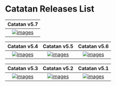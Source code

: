 # Catatan Releases List

| Catatan v5.7 |
| :----------: |
| [![images](https://raw.githubusercontent.com/FrogasQ/Catatan/main/images/button_10.png)](https://github.com/FrogasQ/Catatan/releases/download/5.7/Catatan_v5.7.apk)

| Catatan v5.4  | Catatan v5.5 | Catatan v5.6 |
| :-----------: | :----------: | :----------: |
| [![images](https://raw.githubusercontent.com/FrogasQ/Catatan/main/images/button_10.png)](https://github.com/FrogasQ/Catatan/releases/download/5.4/Catatan_v5.4.apk) | [![images](https://raw.githubusercontent.com/FrogasQ/Catatan/main/images/button_10.png)](https://github.com/FrogasQ/Catatan/releases/download/5.5/Catatan_v5.5.apk) | [![images](https://raw.githubusercontent.com/FrogasQ/Catatan/main/images/button_10.png)](https://github.com/FrogasQ/Catatan/releases/download/5.6/Catatan_v5.6.apk)

| Catatan v5.3 | Catatan v5.2 | Catatan v5.1 |
| :----------: | :----------: | :----------: |
| [![images](https://raw.githubusercontent.com/FrogasQ/Catatan/main/images/button_10.png)](https://github.com/FrogasQ/Catatan/releases/download/5.3/Catatan_v5.3.apk) | [![images](https://raw.githubusercontent.com/FrogasQ/Catatan/main/images/button_10.png)](https://github.com/FrogasQ/Catatan/releases/download/5.2/Catatan_v5.2.apk) | [![images](https://raw.githubusercontent.com/FrogasQ/Catatan/main/images/button_10.png)](https://github.com/FrogasQ/Catatan/releases/download/5.1/Catatan_v5.1.apk) |

